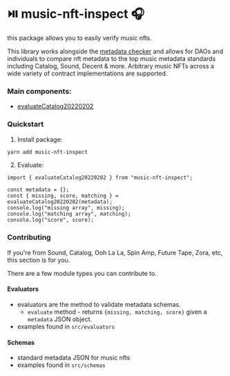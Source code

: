 # ⏯️ music-nft-inspect 🎧

this package allows you to easily verify music nfts.

This library works alongside the [metadata checker](https://hq.decent.xyz/) and allows for DAOs and individuals to compare nft metadata to the top music metadata standards including Catalog, Sound, Decent & more. Arbitrary music NFTs across a wide variety of contract implementations are supported.

### Main components:

- [evaluateCatalog20220202](https://gist.github.com/bretth18/df8358c840fa94946ec212f753e290dd)

### Quickstart

1. Install package:

```bash
yarn add music-nft-inspect
```

2. Evaluate:

```tsx
import { evaluateCatalog20220202 } from "music-nft-inspect";

const metadata = {};
const { missing, score, matching } = evaluateCatalog20220202(metadata);
console.log("missing array", missing);
console.log("matching array", matching);
console.log("score", score);
```

### Contributing

If you're from Sound, Catalog, Ooh La La, Spin Amp, Future Tape, Zora, etc, this section is for you.

There are a few module types you can contribute to.

#### Evaluators

- evaluators are the method to validate metadata schemas.
  - `evaluate` method - returns `{missing, matching, score}` given a `metadata` JSON object.
- examples found in `src/evaluators`

#### Schemas

- standard metadata JSON for music nfts
- examples found in `src/schemas`
